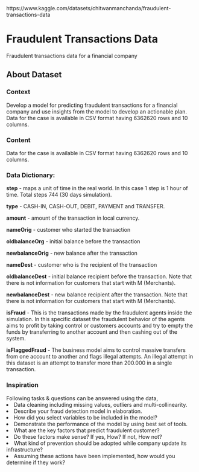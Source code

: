 <body>
https://www.kaggle.com/datasets/chitwanmanchanda/fraudulent-transactions-data
<h1>Fraudulent Transactions Data</h1>
Fraudulent transactions data for a financial company

<h2>About Dataset</h2>
<h3>Context</h3>
Develop a model for predicting fraudulent transactions for a financial company and use insights from the model to develop an actionable plan. Data for the case is available in CSV format having 6362620 rows and 10 columns.

<h3>Content</h3>
Data for the case is available in CSV format having 6362620 rows and 10 columns.

<h3>Data Dictionary:</h3>

<b>step</b> - maps a unit of time in the real world. In this case 1 step is 1 hour of time. Total steps 744 (30 days simulation).

<b>type</b> - CASH-IN, CASH-OUT, DEBIT, PAYMENT and TRANSFER.

<b>amount</b> - amount of the transaction in local currency.

<b>nameOrig</b> - customer who started the transaction

<b>oldbalanceOrg</b> - initial balance before the transaction

<b>newbalanceOrig</b> - new balance after the transaction

<b>nameDest</b> - customer who is the recipient of the transaction

<b>oldbalanceDest</b> - initial balance recipient before the transaction. Note that there is not information for customers that start with M (Merchants).

<b>newbalanceDest</b> - new balance recipient after the transaction. Note that there is not information for customers that start with M (Merchants).

<b>isFraud</b> - This is the transactions made by the fraudulent agents inside the simulation. In this specific dataset the fraudulent behavior of the agents aims to profit by taking control or customers accounts and try to empty the funds by transferring to another account and then cashing out of the system.

<b>isFlaggedFraud</b> - The business model aims to control massive transfers from one account to another and flags illegal attempts. An illegal attempt in this dataset is an attempt to transfer more than 200.000 in a single transaction.

<h3>Inspiration</h3>
Following tasks & questions can be answered using the data,

<li>Data cleaning including missing values, outliers and multi-collinearity.</li>
<li>Describe your fraud detection model in elaboration.</li>
<li>How did you select variables to be included in the model?</li>
<li>Demonstrate the performance of the model by using best set of tools.</li>
<li>What are the key factors that predict fraudulent customer?</li>
<li>Do these factors make sense? If yes, How? If not, How not?</li>
<li>What kind of prevention should be adopted while company update its infrastructure?</li>
<li>Assuming these actions have been implemented, how would you determine if they work?</li>
</body>
